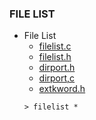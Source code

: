 ### FILE LIST
* File List
   * [filelist.c](https://github.com/csbyun-data/C-Pro/blob/main/chap03/FileList/filelist.c)
   * [filelist.h](https://github.com/csbyun-data/C-Pro/blob/main/chap03/FileList/filelist.h)
   * [dirport.h](https://github.com/csbyun-data/C-Pro/blob/main/chap03/FileList/dirport.h)
   * [dirport,c](https://github.com/csbyun-data/C-Pro/blob/main/chap03/FileList/dirport.c)
   * [extkword.h](https://github.com/csbyun-data/C-Pro/blob/main/chap03/FileList/extkword.h)
   ```
   > filelist *
   ```
